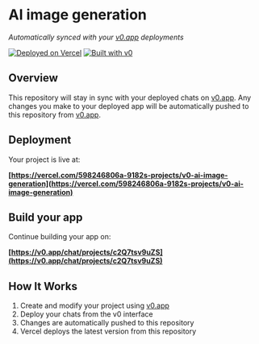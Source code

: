 # AI image generation

*Automatically synced with your [v0.app](https://v0.app) deployments*

[![Deployed on Vercel](https://img.shields.io/badge/Deployed%20on-Vercel-black?style=for-the-badge&logo=vercel)](https://vercel.com/598246806a-9182s-projects/v0-ai-image-generation)
[![Built with v0](https://img.shields.io/badge/Built%20with-v0.app-black?style=for-the-badge)](https://v0.app/chat/projects/c2Q7tsv9uZS)

## Overview

This repository will stay in sync with your deployed chats on [v0.app](https://v0.app).
Any changes you make to your deployed app will be automatically pushed to this repository from [v0.app](https://v0.app).

## Deployment

Your project is live at:

**[https://vercel.com/598246806a-9182s-projects/v0-ai-image-generation](https://vercel.com/598246806a-9182s-projects/v0-ai-image-generation)**

## Build your app

Continue building your app on:

**[https://v0.app/chat/projects/c2Q7tsv9uZS](https://v0.app/chat/projects/c2Q7tsv9uZS)**

## How It Works

1. Create and modify your project using [v0.app](https://v0.app)
2. Deploy your chats from the v0 interface
3. Changes are automatically pushed to this repository
4. Vercel deploys the latest version from this repository
